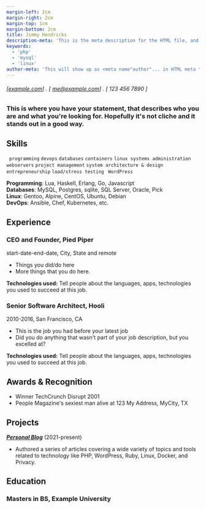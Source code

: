 ```yaml
---
margin-left: 2cm
margin-right: 2cm
margin-top: 1cm
margin-bottom: 2cm
title: Jimmy Hendricks
description-meta: 'This is the meta description for the HTML file, and one day the PDF file, for better SEO?'
keywords: 
  - 'php' 
  - 'mysql' 
  - 'linux'
author-meta: 'This will show up as <meta name"author"... in HTML meta tags:'
---
```

###### [[example.com](https://example.com)] . [ me@example.com] . [ 123 456 7890 ]
### This is where you have your statement, that describes who you are and what you're looking for. Hopefully it's not cliche and it stands out in a good way.  

## Skills
``` programming```
``` devops ```
```databases```
```containers```
```linux systems administration```
```webservers```
```project management```
```system architecture & design```
```entrepreneurship```
```load/stress testing```
``` WordPress```

**Programming**: Lua, Haskell, Erlang, Go, Javascript  
**Databases**: MySQL, Postgres, sqlite, SQL Server, Oracle, Pick  
**Linux**: Gentoo, Alpine, CentOS, Ubuntu, Debian  
**DevOps**: Ansible, Chef, Kubernetes, etc.  

## Experience
### CEO and Founder, Pied Piper 
start-date-end-date, City, State and remote

- Things you did/do here 
- More things that you do here. 

**Technologies used:** Tell people about the languages, apps, technologies you used to succeed at this job. 

### Senior Software Architect, Hooli
2010-2016, San Francisco, CA

- This is the job you had before your latest job
- Did you do anything that wasn't part of your job description, but you excelled at? 

**Technologies used:** Tell people about the languages, apps, technologies you used to succeed at this job. 

## Awards & Recognition 
  * Winner TechCrunch Disrupt 2001
  * People Magazine's sexiest man alive at 123 My Address, MyCity, TX

## Projects
**[*Personal Blog*](http://luther.io)** (2021-present)

- Authored a series of articles covering a wide variety of topics and tools related to technology like PHP, WordPress, Ruby, Linux, Docker, and Privacy.

## Education 

### Masters in BS, Example University 

